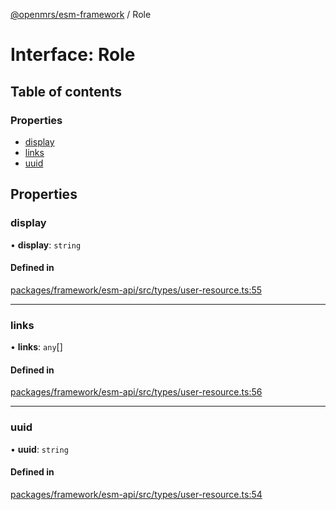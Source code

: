 [@openmrs/esm-framework](../API.md) / Role

# Interface: Role

## Table of contents

### Properties

- [display](Role.md#display)
- [links](Role.md#links)
- [uuid](Role.md#uuid)

## Properties

### display

• **display**: `string`

#### Defined in

[packages/framework/esm-api/src/types/user-resource.ts:55](https://github.com/openmrs/openmrs-esm-core/blob/master/packages/framework/esm-api/src/types/user-resource.ts#L55)

___

### links

• **links**: `any`[]

#### Defined in

[packages/framework/esm-api/src/types/user-resource.ts:56](https://github.com/openmrs/openmrs-esm-core/blob/master/packages/framework/esm-api/src/types/user-resource.ts#L56)

___

### uuid

• **uuid**: `string`

#### Defined in

[packages/framework/esm-api/src/types/user-resource.ts:54](https://github.com/openmrs/openmrs-esm-core/blob/master/packages/framework/esm-api/src/types/user-resource.ts#L54)
